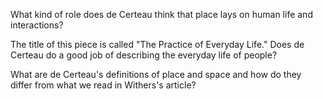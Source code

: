 What kind of role does de Certeau think that place lays on human life and interactions?

The title of this piece is called "The Practice of Everyday Life." Does de Certeau do a good job of describing the everyday life of people?

What are de Certeau's definitions of place and space and how do they differ from what we read in Withers's article?

